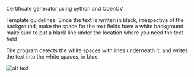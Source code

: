 Certificate generator using python and OpenCV

Template guidelines:
Since the text is written in black, irrespective of the background, make the space for the text fields have a white background
make sure to put a black line under the location where you need the text field

The program detects the white spaces with lines underneath it, and writes the text into the white spaces, in blue.


![alt text](https://github.com/ParamjitBaweja/Certificate_generator/blob/main/certif.jpg?raw=true)
